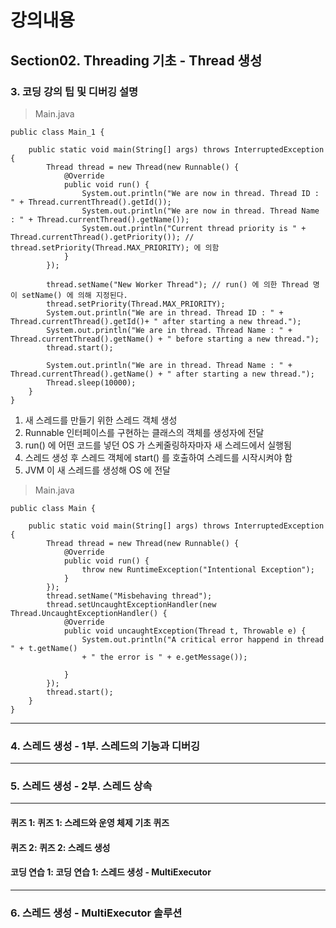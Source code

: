 # 강의내용
## Section02. Threading 기초 - Thread 생성
### 3. 코딩 강의 팁 및 디버깅 설명 
> Main.java   
```
public class Main_1 {

	public static void main(String[] args) throws InterruptedException {
		Thread thread = new Thread(new Runnable() {
			@Override
			public void run() {
				System.out.println("We are now in thread. Thread ID : " + Thread.currentThread().getId());
				System.out.println("We are now in thread. Thread Name : " + Thread.currentThread().getName());
				System.out.println("Current thread priority is " + Thread.currentThread().getPriority()); // thread.setPriority(Thread.MAX_PRIORITY); 에 의함
			}	
		});
		
		thread.setName("New Worker Thread"); // run() 에 의한 Thread 명이 setName() 에 의해 지정된다.
		thread.setPriority(Thread.MAX_PRIORITY);
		System.out.println("We are in thread. Thread ID : " + Thread.currentThread().getId()+ " after starting a new thread.");		
		System.out.println("We are in thread. Thread Name : " + Thread.currentThread().getName() + " before starting a new thread.");
		thread.start();
		
		System.out.println("We are in thread. Thread Name : " + Thread.currentThread().getName() + " after starting a new thread.");	
		Thread.sleep(10000);
	}
}
```
1. 새 스레드를 만들기 위한 스레드 객체 생성   
2. Runnable 인터페이스를 구현하는 클래스의 객체를 생성자에 전달   
3. run() 에 어떤 코드를 넣던 OS 가 스케줄링하자마자 새 스레드에서 실행됨   
4. 스레드 생성 후 스레드 객체에 start() 를 호출하여 스레드를 시작시켜야 함   
5. JVM 이 새 스레드를 생성해 OS 에 전달   



> Main.java
```
public class Main {

	public static void main(String[] args) throws InterruptedException {
		Thread thread = new Thread(new Runnable() {
			@Override
			public void run() {
				throw new RuntimeException("Intentional Exception");
			}	
		});
		thread.setName("Misbehaving thread");
		thread.setUncaughtExceptionHandler(new Thread.UncaughtExceptionHandler() {		
			@Override
			public void uncaughtException(Thread t, Throwable e) {
				System.out.println("A critical error happend in thread " + t.getName()
				+ " the error is " + e.getMessage());
				
			}
		});
		thread.start();
	}
}
```
---
### 4. 스레드 생성 - 1부. 스레드의 기능과 디버깅
---
### 5. 스레드 생성 - 2부. 스레드 상속
---
#### 퀴즈 1: 퀴즈 1: 스레드와 운영 체제 기초 퀴즈
#### 퀴즈 2: 퀴즈 2: 스레드 생성
#### 코딩 연습 1: 코딩 연습 1: 스레드 생성 - MultiExecutor
---
### 6. 스레드 생성 - MultiExecutor 솔루션